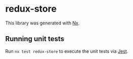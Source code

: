 # redux-store

This library was generated with [Nx](https://nx.dev).

## Running unit tests

Run `nx test redux-store` to execute the unit tests via [Jest](https://jestjs.io).

